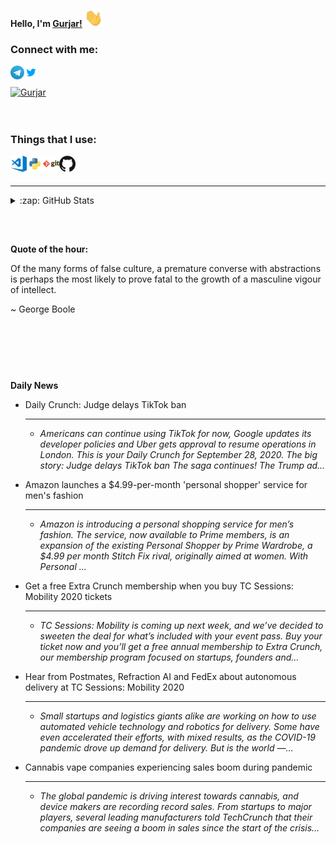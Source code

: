 #### Hello, I'm [Gurjar!](https://GurjarKing.github.io) <img src="https://raw.githubusercontent.com/ABSphreak/ABSphreak/master/gifs/Hi.gif" width="30px"></h2>


### Connect with me:

[<img align="left" alt="Gurjar | Telegram" width="22px" src="https://raw.githubusercontent.com/github/explore/80688e429a7d4ef2fca1e82350fe8e3517d3494d/topics/telegram/telegram.png" />][Telegram]
[<img align="left" alt="Gurjar | Twitter" width="22px" src="https://raw.githubusercontent.com/github/explore/80688e429a7d4ef2fca1e82350fe8e3517d3494d/topics/twitter/twitter.png" />][Twitter]
<br >
<br >
<a href="https://github.com/GurjarKing"><img src="https://komarev.com/ghpvc/?username=GurjarKing" alt="Gurjar" /></a> <br />
<br />
<br />
<!-- <br >

![](https://visitor-badge.glitch.me/badge?page_id=GurjarKing)

<br /> -->

### Things that I use:

[<img align="left" alt="Visual Studio Code" width="26px" src="https://raw.githubusercontent.com/github/explore/80688e429a7d4ef2fca1e82350fe8e3517d3494d/topics/visual-studio-code/visual-studio-code.png" />][VSCode]
[<img align="left" alt="Python" width="26px" src="https://raw.githubusercontent.com/github/explore/80688e429a7d4ef2fca1e82350fe8e3517d3494d/topics/python/python.png" />][Python]
[<img align="left" alt="Git" width="26px" src="https://raw.githubusercontent.com/github/explore/80688e429a7d4ef2fca1e82350fe8e3517d3494d/topics/git/git.png" />][Git]
[<img align="left" alt="GitHub" width="26px" src="https://raw.githubusercontent.com/github/explore/78df643247d429f6cc873026c0622819ad797942/topics/github/github.png" />][Github]

<br />
<br />

---
<details>
  <summary>:zap: GitHub Stats</summary>

<img align="left" alt="Gurjar's Github Stats" src="https://github-readme-stats.vercel.app/api?username=GurjarKing&show_icons=true&hide_border=true&count_private=true&include_all_commit=true&theme=algolia" />

</details>

<!-- ### 🔔 My latest tweet
<a href="https://twitter.com/Gurjar_King43" target="_blank">
	<img src="https://github.com/GurjarKing/GurjarKing/raw/master/tweet.png" width="70%" align="center" alt="Click to view on Twitter" title="My latest tweet, as an image"/>
</a> -->
<br>

<pre>

</pre>

**Quote of the hour:**

Of the many forms of false culture, a premature converse with abstractions is perhaps the most likely to prove fatal to the growth of a masculine vigour of intellect.

~ George Boole
<pre>

</pre>
<br>
<pre>


</pre>
<strong>Daily News</strong>
  
  - Daily Crunch: Judge delays TikTok ban
     <hr/>
     
      - *Americans can continue using TikTok for now, Google updates its developer policies and Uber gets approval to resume operations in London. This is your Daily Crunch for September 28, 2020. The big story: Judge delays TikTok ban The saga continues! The Trump ad…*
     
  - Amazon launches a $4.99-per-month 'personal shopper' service for men's fashion
      <hr/>
      
      - *Amazon is introducing a personal shopping service for men’s fashion. The service, now available to Prime members, is an expansion of the existing Personal Shopper by Prime Wardrobe, a $4.99 per month Stitch Fix rival, originally aimed at women. With Personal …*
      
  - Get a free Extra Crunch membership when you buy TC Sessions: Mobility 2020 tickets
      <hr/>
      
      - *TC Sessions: Mobility is coming up next week, and we’ve decided to sweeten the deal for what’s included with your event pass. Buy your ticket now and you’ll get a free annual membership to Extra Crunch, our membership program focused on startups, founders and…*
      
  - Hear from Postmates, Refraction AI and FedEx about autonomous delivery at TC Sessions: Mobility 2020
      <hr/>
      
      - *Small startups and logistics giants alike are working on how to use automated vehicle technology and robotics for delivery. Some have even accelerated their efforts, with mixed results, as the COVID-19 pandemic drove up demand for delivery. But is the world —…*
       
  - Cannabis vape companies experiencing sales boom during pandemic
      <hr/>
       
       - *The global pandemic is driving interest towards cannabis, and device makers are recording record sales. From startups to major players, several leading manufacturers told TechCrunch that their companies are seeing a boom in sales since the start of the crisis…*
      

<br />

[VSCode]: https://code.visualstudio.com/
[Python]: https://www.python.org/
[Git]: https://git-scm.com/
[Github]: https://github.com/
[Telegram]: https://t.me/Gurjar_King/
[Twitter]: https://twitter.com/Gurjar_King43/
